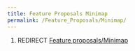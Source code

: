 ```yaml
---
title: Feature Proposals Minimap
permalink: /Feature_Proposals/Minimap/
---
```


1.  REDIRECT [Feature
    proposals/Minimap](Feature_proposals_Minimap "wikilink")